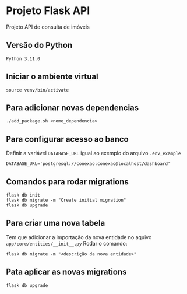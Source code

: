# Projeto Flask API
Projeto API de consulta de imóveis

## Versão do Python
```
Python 3.11.0
```

## Iniciar o ambiente virtual
```
source venv/bin/activate
```

## Para adicionar novas dependencias
```
./add_package.sh <nome_dependencia>
```

## Para configurar acesso ao banco
Definir a variável `DATABASE_URL` igual ao exemplo do arquivo `.env_example`
```
DATABASE_URL='postgresql://conexao:conexao@localhost/dashboard'
```

## Comandos para rodar migrations
```
flask db init 
flask db migrate -m "Create initial migration"
flask db upgrade
```

## Para criar uma nova tabela
Tem que adicionar a importação da nova entidade no aquivo `app/core/entities/__init__.py`
Rodar o comando:
```
flask db migrate -m "<descrição da nova entidade>"
```

## Pata aplicar as novas migrations
```
flask db upgrade
```

